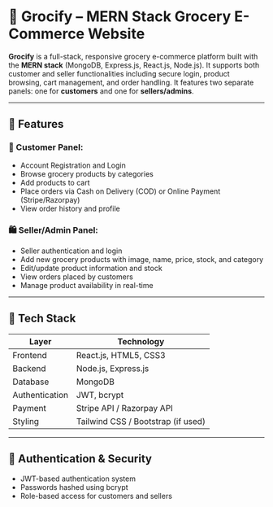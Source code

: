 # 🛒 Grocify – MERN Stack Grocery E-Commerce Website

**Grocify** is a full-stack, responsive grocery e-commerce platform built with the **MERN stack** (MongoDB, Express.js, React.js, Node.js). It supports both customer and seller functionalities including secure login, product browsing, cart management, and order handling. It features two separate panels: one for **customers** and one for **sellers/admins**.

---

## 🚀 Features

### 👥 Customer Panel:
- Account Registration and Login
- Browse grocery products by categories
- Add products to cart
- Place orders via Cash on Delivery (COD) or Online Payment (Stripe/Razorpay)
- View order history and profile

### 🛍️ Seller/Admin Panel:
- Seller authentication and login
- Add new grocery products with image, name, price, stock, and category
- Edit/update product information and stock
- View orders placed by customers
- Manage product availability in real-time

---

## 🧱 Tech Stack

| Layer          | Technology                         |
|----------------|-----------------------------       |
| Frontend       | React.js, HTML5, CSS3              |
| Backend        | Node.js, Express.js                |
| Database       | MongoDB                            |
| Authentication | JWT, bcrypt                        |
| Payment        | Stripe API / Razorpay API          |
| Styling        | Tailwind CSS / Bootstrap (if used) |

---

## 🔐 Authentication & Security

- JWT-based authentication system
- Passwords hashed using bcrypt
- Role-based access for customers and sellers
